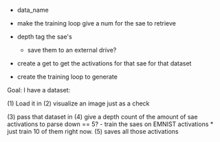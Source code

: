 - data_name 

- make the training loop give a num for the sae to retrieve

- depth tag the sae's 
    - save them to an external drive? 

- create a get to get the activations for that sae for that dataset 

- create the training loop to generate


Goal: I have a dataset: 

(1) Load it in 
(2) visualize an image just as a check 

(3) pass that dataset in 
(4) give a depth count of the amount of sae activations to parse down == 5? 
    - train the saes on EMNIST activations 
    * just train 10 of them right now. 
(5) saves all those activations 